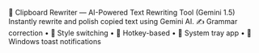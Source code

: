 📝 Clipboard Rewriter — AI-Powered Text Rewriting Tool (Gemini 1.5)
Instantly rewrite and polish copied text using Gemini AI.
✍️ Grammar correction • 🔄 Style switching • 🚀 Hotkey-based • 📌 System tray app • 🔔 Windows toast notifications
